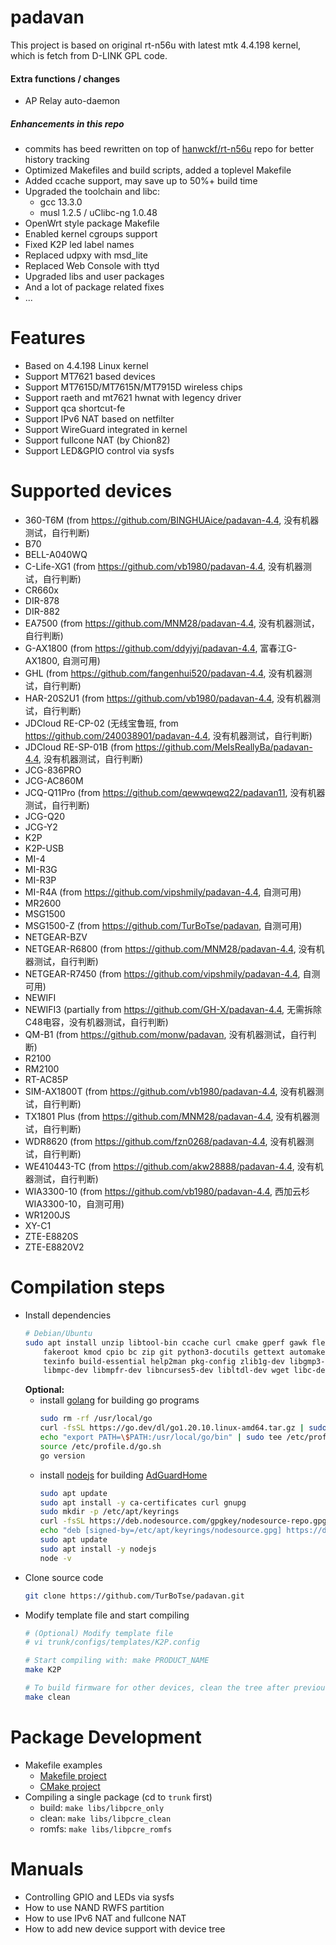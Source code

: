 # padavan #

This project is based on original rt-n56u with latest mtk 4.4.198 kernel, which is fetch from D-LINK GPL code.

#### Extra functions / changes
- AP Relay auto-daemon
##### Enhancements in this repo

- commits has beed rewritten on top of [hanwckf/rt-n56u](https://github.com/hanwckf/rt-n56u) repo for better history tracking
- Optimized Makefiles and build scripts, added a toplevel Makefile
- Added ccache support, may save up to 50%+ build time
- Upgraded the toolchain and libc:
  - gcc 13.3.0
  - musl 1.2.5 / uClibc-ng 1.0.48
 - OpenWrt style package Makefile
 - Enabled kernel cgroups support
 - Fixed K2P led label names
 - Replaced udpxy with msd_lite
 - Replaced Web Console with ttyd
 - Upgraded libs and user packages
 - And a lot of package related fixes
 - ...

# Features

- Based on 4.4.198 Linux kernel
- Support MT7621 based devices
- Support MT7615D/MT7615N/MT7915D wireless chips
- Support raeth and mt7621 hwnat with legency driver
- Support qca shortcut-fe
- Support IPv6 NAT based on netfilter
- Support WireGuard integrated in kernel
- Support fullcone NAT (by Chion82)
- Support LED&GPIO control via sysfs

# Supported devices
- 360-T6M (from https://github.com/BINGHUAice/padavan-4.4, 没有机器测试，自行判断)
- B70
- BELL-A040WQ
- C-Life-XG1 (from https://github.com/vb1980/padavan-4.4, 没有机器测试，自行判断)
- CR660x
- DIR-878
- DIR-882
- EA7500 (from https://github.com/MNM28/padavan-4.4, 没有机器测试，自行判断)
- G-AX1800 (from https://github.com/ddyjyj/padavan-4.4, 富春江G-AX1800, 自测可用)
- GHL (from https://github.com/fangenhui520/padavan-4.4, 没有机器测试，自行判断)
- HAR-20S2U1 (from https://github.com/vb1980/padavan-4.4, 没有机器测试，自行判断)
- JDCloud RE-CP-02 (无线宝鲁班, from https://github.com/240038901/padavan-4.4, 没有机器测试，自行判断)
- JDCloud RE-SP-01B (from https://github.com/MeIsReallyBa/padavan-4.4, 没有机器测试，自行判断)
- JCG-836PRO
- JCG-AC860M
- JCQ-Q11Pro (from https://github.com/qewwqewq22/padavan11, 没有机器测试，自行判断)
- JCG-Q20
- JCG-Y2
- K2P
- K2P-USB
- MI-4
- MI-R3G
- MI-R3P
- MI-R4A (from https://github.com/vipshmily/padavan-4.4, 自测可用)
- MR2600
- MSG1500
- MSG1500-Z (from https://github.com/TurBoTse/padavan, 自测可用)
- NETGEAR-BZV
- NETGEAR-R6800 (from https://github.com/MNM28/padavan-4.4, 没有机器测试，自行判断)
- NETGEAR-R7450 (from https://github.com/vipshmily/padavan-4.4, 自测可用)
- NEWIFI
- NEWIFI3 (partially from https://github.com/GH-X/padavan-4.4, 无需拆除C48电容，没有机器测试，自行判断)
- QM-B1 (from https://github.com/monw/padavan, 没有机器测试，自行判断)
- R2100
- RM2100
- RT-AC85P
- SIM-AX1800T (from https://github.com/vb1980/padavan-4.4, 没有机器测试，自行判断)
- TX1801 Plus (from https://github.com/MNM28/padavan-4.4, 没有机器测试，自行判断)
- WDR8620 (from https://github.com/fzn0268/padavan-4.4, 没有机器测试，自行判断)
- WE410443-TC (from https://github.com/akw28888/padavan-4.4, 没有机器测试，自行判断)
- WIA3300-10 (from https://github.com/vb1980/padavan-4.4, 西加云杉WIA3300-10，自测可用)
- WR1200JS
- XY-C1
- ZTE-E8820S
- ZTE-E8820V2
# Compilation steps

- Install dependencies
  ```sh
  # Debian/Ubuntu
  sudo apt install unzip libtool-bin ccache curl cmake gperf gawk flex bison nano xxd \
      fakeroot kmod cpio bc zip git python3-docutils gettext automake autopoint \
      texinfo build-essential help2man pkg-config zlib1g-dev libgmp3-dev \
      libmpc-dev libmpfr-dev libncurses5-dev libltdl-dev wget libc-dev-bin
  ```
  **Optional:**
  - install [golang](https://go.dev/doc/install) for building go programs
    ```sh
    sudo rm -rf /usr/local/go
    curl -fsSL https://go.dev/dl/go1.20.10.linux-amd64.tar.gz | sudo tar -C /usr/local -xz
    echo "export PATH=\$PATH:/usr/local/go/bin" | sudo tee /etc/profile.d/go.sh
    source /etc/profile.d/go.sh
    go version
    ```
  - install [nodejs](https://nodejs.org/en/download) for building [AdGuardHome](trunk/user/adguardhome)
    ```sh
    sudo apt update
    sudo apt install -y ca-certificates curl gnupg
    sudo mkdir -p /etc/apt/keyrings
    curl -fsSL https://deb.nodesource.com/gpgkey/nodesource-repo.gpg.key | sudo gpg --dearmor -o /etc/apt/keyrings/nodesource.gpg
    echo "deb [signed-by=/etc/apt/keyrings/nodesource.gpg] https://deb.nodesource.com/node_18.x nodistro main" | sudo tee /etc/apt/sources.list.d/nodesource.list
    sudo apt update
    sudo apt install -y nodejs
    node -v
    ```
- Clone source code
  ```sh
  git clone https://github.com/TurBoTse/padavan.git
  ```
- Modify template file and start compiling
  ```sh
  # (Optional) Modify template file
  # vi trunk/configs/templates/K2P.config

  # Start compiling with: make PRODUCT_NAME
  make K2P

  # To build firmware for other devices, clean the tree after previous build
  make clean
  ```

# Package Development

- Makefile examples
  - [Makefile project](trunk/libs/libpcre/Makefile) 
  - [CMake project](trunk/user/ttyd/Makefile)
- Compiling a single package (cd to `trunk` first)
  - build: `make libs/libpcre_only`
  - clean: `make libs/libpcre_clean`
  - romfs: `make libs/libpcre_romfs`

# Manuals

- Controlling GPIO and LEDs via sysfs
- How to use NAND RWFS partition
- How to use IPv6 NAT and fullcone NAT
- How to add new device support with device tree
